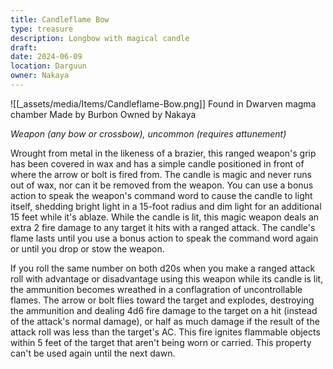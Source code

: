 ```yaml
---
title: Candleflame Bow
type: treasure
description: Longbow with magical candle
draft: 
date: 2024-06-09
location: Darguun
owner: Nakaya
---
```

![[_assets/media/Items/Candleflame-Bow.png]]
Found in Dwarven magma chamber
Made by Burbon
Owned by Nakaya


*Weapon (any bow or crossbow), uncommon*
*(requires attunement)*

Wrought from metal in the likeness of a brazier, this ranged weapon's grip has been covered in wax and has a simple candle positioned in front of where the arrow or bolt is fired from. The candle is magic and never runs out of wax, nor can it be removed from the weapon. You can use a bonus action to speak the weapon's command word to cause the candle to light itself, shedding bright light in a 15-foot radius and dim light for an additional 15 feet while it's ablaze. While the candle is lit, this magic weapon deals an extra 2 fire damage to any target it hits with a ranged attack. The candle's flame lasts until you use a bonus action to speak the command word again or until you drop or stow the weapon. 

If you roll the same number on both d20s when you make a ranged attack roll with advantage or disadvantage using this weapon while its candle is lit, the ammunition becomes wreathed in a conflagration of uncontrollable flames. The arrow or bolt flies toward the target and explodes, destroying the ammunition and dealing 4d6 fire damage to the target on a hit (instead of the attack's normal damage), or half as much damage if the result of the attack roll was less than the target's AC. This fire ignites flammable objects within 5 feet of the target that aren't being worn or carried. This property can't be used again until the next dawn.